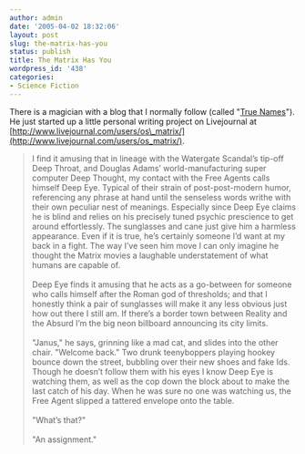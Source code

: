 ```yaml
---
author: admin
date: '2005-04-02 18:32:06'
layout: post
slug: the-matrix-has-you
status: publish
title: The Matrix Has You
wordpress_id: '438'
categories:
- Science Fiction
---
```


There is a magician with a blog that I normally follow (called "[True
Names](http://truenames.blogspot.com)"). He just started up a little
personal writing project on Livejournal at
[http://www.livejournal.com/users/os\_matrix/](http://www.livejournal.com/users/os_matrix/).

> I find it amusing that in lineage with the Watergate Scandal’s tip-off
> Deep Throat, and Douglas Adams’ world-manufacturing super computer
> Deep Thought, my contact with the Free Agents calls himself Deep Eye.
> Typical of their strain of post-post-modern humor, referencing any
> phrase at hand until the senseless words writhe with their own
> peculiar nest of meanings. Especially since Deep Eye claims he is
> blind and relies on his precisely tuned psychic prescience to get
> around effortlessly. The sunglasses and cane just give him a harmless
> appearance. Even if it is true, he’s certainly someone I’d want at my
> back in a fight. The way I’ve seen him move I can only imagine he
> thought the Matrix movies a laughable understatement of what humans
> are capable of.\
>  \
>  Deep Eye finds it amusing that he acts as a go-between for someone
> who calls himself after the Roman god of thresholds; and that I
> honestly think a pair of sunglasses will make it any less obvious just
> how out there I still am. If there’s a border town between Reality and
> the Absurd I’m the big neon billboard announcing its city limits.\
>  \
>  "Janus," he says, grinning like a mad cat, and slides into the other
> chair. "Welcome back." Two drunk teenyboppers playing hookey bounce
> down the street, bubbling over their new shoes and fake Ids. Though he
> doesn’t follow them with his eyes I know Deep Eye is watching them, as
> well as the cop down the block about to make the last catch of his
> day. When he was sure no one was watching us, the Free Agent slipped a
> tattered envelope onto the table.\
>  \
>  "What’s that?"\
>  \
>  "An assignment."
